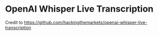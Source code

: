 # OpenAI Whisper Live Transcription

Credit to https://github.com/hackingthemarkets/openai-whisper-live-transcription